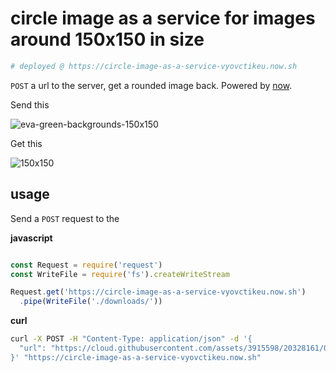 # circle image as a service for images around 150x150 in size

```bash
# deployed @ https://circle-image-as-a-service-vyovctikeu.now.sh
```

`POST` a url to the server, get a rounded image back. Powered by [now](https://ziet.co/now).

Send this

![eva-green-backgrounds-150x150](https://cloud.githubusercontent.com/assets/3915598/20328161/04450b9c-ab35-11e6-9c4c-188c862573a7.jpg)

Get this

![150x150](https://cloud.githubusercontent.com/assets/3915598/20328187/371ce06c-ab35-11e6-9720-adfbce08755b.png)

## usage

Send a `POST` request to the

**javascript**

```javascript

const Request = require('request')
const WriteFile = require('fs').createWriteStream

Request.get('https://circle-image-as-a-service-vyovctikeu.now.sh')
  .pipe(WriteFile('./downloads/'))

```

**curl**

```bash
curl -X POST -H "Content-Type: application/json" -d '{
  "url": "https://cloud.githubusercontent.com/assets/3915598/20328161/04450b9c-ab35-11e6-9c4c-188c862573a7.jpg"
}' "https://circle-image-as-a-service-vyovctikeu.now.sh"

```
